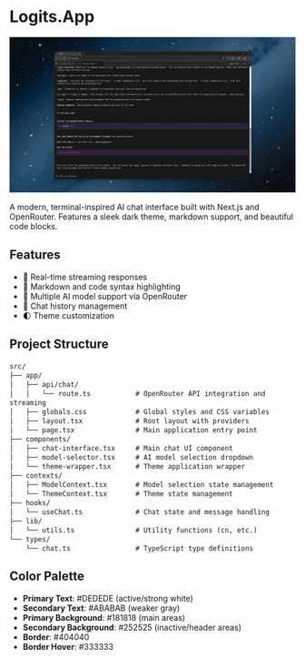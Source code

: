 # Logits.App

![Demo GIF](https://github.com/rkdune/latent/blob/main/demogif.gif)


A modern, terminal-inspired AI chat interface built with Next.js and OpenRouter. Features a sleek dark theme, markdown support, and beautiful code blocks.

## Features

- 💬 Real-time streaming responses
- 📝 Markdown and code syntax highlighting
- 🔄 Multiple AI model support via OpenRouter
- 💾 Chat history management
- 🌓 Theme customization


## Project Structure

```
src/
├── app/
│   ├── api/chat/
│   │   └── route.ts           # OpenRouter API integration and streaming
│   ├── globals.css            # Global styles and CSS variables
│   ├── layout.tsx             # Root layout with providers
│   └── page.tsx               # Main application entry point
├── components/
│   ├── chat-interface.tsx     # Main chat UI component
│   ├── model-selector.tsx     # AI model selection dropdown
│   └── theme-wrapper.tsx      # Theme application wrapper
├── contexts/
│   ├── ModelContext.tsx       # Model selection state management
│   └── ThemeContext.tsx       # Theme state management
├── hooks/
│   └── useChat.ts             # Chat state and message handling
├── lib/
│   └── utils.ts               # Utility functions (cn, etc.)
└── types/
    └── chat.ts                # TypeScript type definitions
```

## Color Palette

- **Primary Text**: #DEDEDE (active/strong white)
- **Secondary Text**: #ABABAB (weaker gray)
- **Primary Background**: #181818 (main areas)
- **Secondary Background**: #252525 (inactive/header areas)
- **Border**: #404040
- **Border Hover**: #333333

